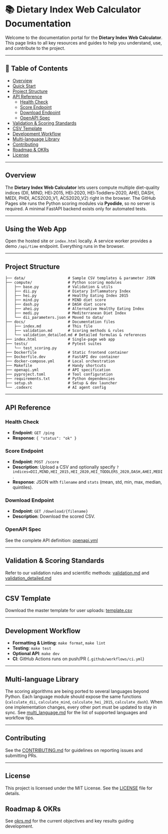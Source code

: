# 📚 Dietary Index Web Calculator Documentation

Welcome to the documentation portal for the **Dietary Index Web Calculator**. This page links to all key resources and guides to help you understand, use, and contribute to the project.

---

## 📖 Table of Contents

- [Overview](#overview)
- [Quick Start](#quick-start)
- [Project Structure](#project-structure)
- [API Reference](#api-reference)
  - [Health Check](#health-check)
  - [Score Endpoint](#score-endpoint)
  - [Download Endpoint](#download-endpoint)
  - [OpenAPI Spec](#openapi-spec)
- [Validation & Scoring Standards](#validation--scoring-standards)
- [CSV Template](#csv-template)
- [Development Workflow](#development-workflow)
- [Multi-language Library](multi_language.md)
- [Contributing](#contributing)
- [Roadmap & OKRs](okrs.md)
- [License](#license)

---

## Overview

The **Dietary Index Web Calculator** lets users compute multiple diet-quality
indices (DII, MIND, HEI‑2015, HEI‑2020, HEI‑Toddlers‑2020, AHEI, DASH, MEDI, PHDI, ACS2020_V1, ACS2020_V2) right in the browser. The GitHub Pages site
runs the Python scoring modules via **Pyodide**, so no server is required. A
minimal FastAPI backend exists only for automated tests.

---

## Using the Web App

Open the hosted site or `index.html` locally. A service worker provides a demo `/api/time` endpoint. Everything runs in the browser.

---

## Project Structure

```
├── data/                   # Sample CSV templates & parameter JSON
├── compute/                # Python scoring modules
│   ├── base.py             # Validation & utils
│   ├── dii.py              # Dietary Inflammatory Index
│   ├── hei.py              # Healthy Eating Index 2015
│   ├── mind.py             # MIND diet score
│   ├── dash.py             # DASH diet score
│   ├── ahei.py             # Alternative Healthy Eating Index
│   ├── medi.py             # Mediterranean Diet Index
│   └── dii_parameters.json # Moved to data/
├── docs/                   # Documentation files
│   ├── index.md            # This file
│   ├── validation.md       # Scoring methods & rules
│   └── validation_detailed.md # Detailed formulas & references
├── index.html              # Single-page web app
├── tests/                  # Pytest suites
│   └── test_scoring.py
├── Dockerfile              # Static frontend container
├── Dockerfile.dev          # FastAPI dev container
├── docker-compose.yml      # Local orchestration
├── Makefile                # Handy shortcuts
├── openapi.yml             # API specification
├── pyproject.toml          # Tool configuration
├── requirements.txt        # Python dependencies
├── setup.sh                # Setup & dev launcher
└── .codexrc                # AI agent config
```

---

## API Reference

### Health Check

- **Endpoint**: `GET /ping`
- **Response**: `{ "status": "ok" }`

### Score Endpoint

- **Endpoint**: `POST /score`
- **Description**: Upload a CSV and optionally specify
  `?indices=DII,MIND,HEI_2015,HEI_2020,HEI_TODDLERS_2020,DASH,AHEI,MEDI`.
- **Response**: JSON with `filename` and `stats` (mean, std, min, max, median, quintiles).

### Download Endpoint

- **Endpoint**: `GET /download/{filename}`
- **Description**: Download the scored CSV.

### OpenAPI Spec

See the complete API definition: [openapi.yml](../openapi.yml)

---

## Validation & Scoring Standards

Refer to our validation rules and scientific methods: [validation.md](validation.md) and [validation_detailed.md](validation_detailed.md)

---

## CSV Template

Download the master template for user uploads: [template.csv](../data/template.csv)

---

## Development Workflow

- **Formatting & Linting**: `make format`, `make lint`
- **Testing**: `make test`
- **Optional API**: `make dev`
- **CI**: GitHub Actions runs on push/PR (`.github/workflows/ci.yml`)

---

## Multi-language Library

The scoring algorithms are being ported to several languages beyond Python. Each
language module should expose the same functions (`calculate_dii`,
`calculate_mind`, `calculate_hei_2015`, `calculate_dash`). When one
implementation changes, every other port must be updated to stay in sync. See
[multi_language.md](multi_language.md) for the list of supported languages and
workflow tips.

---

## Contributing

See the [CONTRIBUTING.md](../CONTRIBUTING.md) for guidelines on reporting issues and submitting PRs.

---

## License

This project is licensed under the MIT License. See the [LICENSE](../LICENSE) file for details.

## Roadmap & OKRs
See [okrs.md](okrs.md) for the current objectives and key results guiding development.
